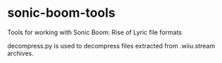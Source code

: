 sonic-boom-tools
================

Tools for working with Sonic Boom: Rise of Lyric file formats

decompress.py is used to decompress files extracted from .wiiu.stream archives.
